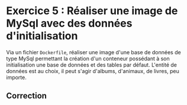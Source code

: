 # Exercice 5 : Réaliser une image de MySql avec des données d'initialisation

Via un fichier `Dockerfile`, réaliser une image d'une base de données de type MySql permettant la création d'un conteneur possédant à son initialisation une base de données et des tables par défaut. L'entité de données est au choix, il peut s'agir d'albums, d'animaux, de livres, peu importe. 

## Correction